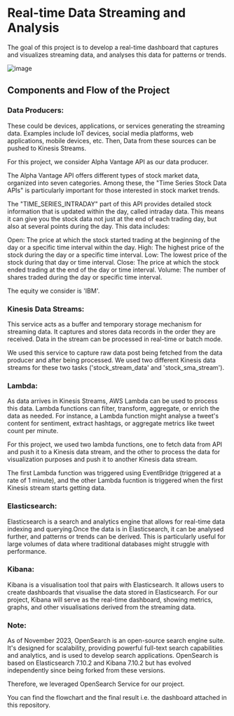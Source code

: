 # Real-time Data Streaming and Analysis

The goal of this project is to develop a  real-time dashboard that captures and visualizes streaming data, and analyses this data for patterns or trends. 

![image](https://github.com/mariapoulose94/real_time_data_streaming_and_analysis/assets/63960112/f39327af-aeb8-40f9-b9b2-adc7cb12c22a)

## Components and Flow of the Project

### Data Producers:

These could be devices, applications, or services generating the streaming data. Examples include IoT devices, social media platforms, web applications, mobile devices, etc. Then, Data from these sources can be pushed to Kinesis Streams.

For this project, we consider Alpha Vantage API as our data producer. 

The Alpha Vantage API offers different types of stock market data, organized into seven categories. Among these, the "Time Series Stock Data APIs" is particularly important for those interested in stock market trends.

The "TIME_SERIES_INTRADAY" part of this API provides detailed stock information that is updated within the day, called intraday data. This means it can give you the stock data not just at the end of each trading day, but also at several points during the day. This data includes:

Open: The price at which the stock started trading at the beginning of the day or a specific time interval within the day.
High: The highest price of the stock during the day or a specific time interval.
Low: The lowest price of the stock during that day or time interval.
Close: The price at which the stock ended trading at the end of the day or time interval.
Volume: The number of shares traded during the day or specific time interval.

The equity we consider is 'IBM'.

### Kinesis Data Streams:

This service acts as a buffer and temporary storage mechanism for streaming data. It captures and stores data records in the order they are received.
Data in the stream can be processed in real-time or batch mode. 

We used this service to capture raw data post being fetched from the data producer and after being processed. We used two different Kinesis data streams for these two tasks ('stock_stream_data' and 'stock_sma_stream').

### Lambda:

As data arrives in Kinesis Streams, AWS Lambda can be used to process this data. Lambda functions can filter, transform, aggregate, or enrich the data as needed.
For instance, a Lambda function might analyse a tweet's content for sentiment, extract hashtags, or aggregate metrics like tweet count per minute. 

For this project, we used two lambda functions, one to fetch data from API and push it to a Kinesis data stream, and the other to process the data for visualization purposes and push it to another Kinesis data stream.

The first Lambda function was triggered using EventBridge (triggered at a rate of 1 minute), and the other Lambda fucntion is triggered when the first Kinesis stream starts getting data.

### Elasticsearch:
Elasticsearch is a search and analytics engine that allows for real-time data indexing and querying.Once the data is in Elasticsearch, it can be analysed further, and patterns or trends can be derived. This is particularly useful for large volumes of data where traditional databases might struggle with performance.

### Kibana:
Kibana is a visualisation tool that pairs with Elasticsearch. It allows users to create dashboards that visualise the data stored in Elasticsearch.
For our project, Kibana will serve as the real-time dashboard, showing metrics, graphs, and other visualisations derived from the streaming data.

### Note: 
As of November 2023, OpenSearch is an open-source search engine suite. It's designed for scalability, providing powerful full-text search capabilities and analytics, and is used to develop search applications. OpenSearch is based on Elasticsearch 7.10.2 and Kibana 7.10.2 but has evolved independently since being forked from these versions.

Therefore, we leveraged OpenSearch Service for our project.

You can find the flowchart and the final result i.e. the dashboard attached in this repository.




